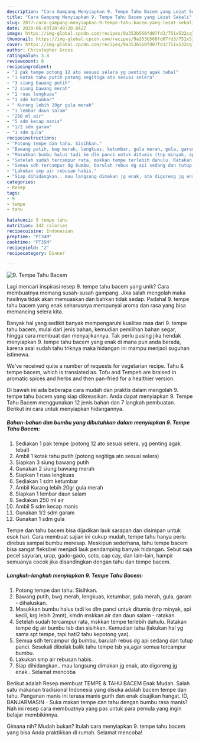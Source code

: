 ```yaml
---
description: "Cara Gampang Menyiapkan 9. Tempe Tahu Bacem yang Lezat Sekali"
title: "Cara Gampang Menyiapkan 9. Tempe Tahu Bacem yang Lezat Sekali"
slug: 2877-cara-gampang-menyiapkan-9-tempe-tahu-bacem-yang-lezat-sekali
date: 2020-06-03T20:49:20.842Z
image: https://img-global.cpcdn.com/recipes/9a353b560fd07fd3/751x532cq70/9-tempe-tahu-bacem-foto-resep-utama.jpg
thumbnail: https://img-global.cpcdn.com/recipes/9a353b560fd07fd3/751x532cq70/9-tempe-tahu-bacem-foto-resep-utama.jpg
cover: https://img-global.cpcdn.com/recipes/9a353b560fd07fd3/751x532cq70/9-tempe-tahu-bacem-foto-resep-utama.jpg
author: Christopher Gross
ratingvalue: 3.8
reviewcount: 8
recipeingredient:
- "1 pak tempe potong 12 ato sesuai selera yg penting agak tebal"
- "1 kotak tahu putih potong segitiga ato sesuai selera"
- "3 siung bawang putih"
- "2 siung bawang merah"
- "1 ruas lengkuas"
- "1 sdm ketumbar"
- " Kurang lebih 20gr gula merah"
- "1 lembar daun salam"
- "250 ml air"
- "5 sdm kecap manis"
- "1/2 sdm garam"
- "1 sdm gula"
recipeinstructions:
- "Potong tempe dan tahu. Sisihkan."
- "Bawang putih, bwg merah, lengkuas, ketumbar, gula merah, gula, garam - dihaluskan."
- "Masukkan bumbu halus tadi ke dlm panci untuk ditumis (tnp minyak, api kecil, krg lebih 2mnt), kmdn mskkan air dan daun salam - ratakan."
- "Setelah sudah tercampur rata, mskkan tempe terlebih dahulu. Ratakan tempe dg air bumbu tsb dan sisihkan. Kemudian tahu (lakukan hal yg sama spt tempe, tapi hati2 tahu kepotong yaa)."
- "Semua sdh tercampur dg bumbu, barulah rebus dg api sedang dan tutup panci. Sesekali dibolak balik tahu tempe tsb ya,agar semua tercampur bumbu."
- "Lakukan smp air rebusan habis."
- "Siap dihidangkan.. mau langsung dimakan jg enak, ato digoreng jg enak.. Selamat mencoba"
categories:
- Resep
tags:
- 9
- tempe
- tahu

katakunci: 9 tempe tahu 
nutrition: 142 calories
recipecuisine: Indonesian
preptime: "PT34M"
cooktime: "PT35M"
recipeyield: "2"
recipecategory: Dinner

---
```



![9. Tempe Tahu Bacem](https://img-global.cpcdn.com/recipes/9a353b560fd07fd3/751x532cq70/9-tempe-tahu-bacem-foto-resep-utama.jpg)

Lagi mencari inspirasi resep 9. tempe tahu bacem yang unik? Cara membuatnya memang susah-susah gampang. Jika salah mengolah maka hasilnya tidak akan memuaskan dan bahkan tidak sedap. Padahal 9. tempe tahu bacem yang enak seharusnya mempunyai aroma dan rasa yang bisa memancing selera kita.

Banyak hal yang sedikit banyak mempengaruhi kualitas rasa dari 9. tempe tahu bacem, mulai dari jenis bahan, kemudian pemilihan bahan segar, hingga cara membuat dan menyajikannya. Tak perlu pusing jika hendak menyiapkan 9. tempe tahu bacem yang enak di mana pun anda berada, karena asal sudah tahu triknya maka hidangan ini mampu menjadi suguhan istimewa.

We&#39;ve received quite a number of requests for vegetarian recipe. Tahu &amp; tempe bacem, which is translated as. Tofu and Tempeh are braised in aromatic spices and herbs and then pan-fried for a healthier version.


Di bawah ini ada beberapa cara mudah dan praktis dalam mengolah 9. tempe tahu bacem yang siap dikreasikan. Anda dapat menyiapkan 9. Tempe Tahu Bacem menggunakan 12 jenis bahan dan 7 langkah pembuatan. Berikut ini cara untuk menyiapkan hidangannya.

<!--inarticleads1-->

##### Bahan-bahan dan bumbu yang dibutuhkan dalam menyiapkan 9. Tempe Tahu Bacem:

1. Sediakan 1 pak tempe (potong 12 ato sesuai selera, yg penting agak tebal)
1. Ambil 1 kotak tahu putih (potong segitiga ato sesuai selera)
1. Siapkan 3 siung bawang putih
1. Gunakan 2 siung bawang merah
1. Siapkan 1 ruas lengkuas
1. Sediakan 1 sdm ketumbar
1. Ambil  Kurang lebih 20gr gula merah
1. Siapkan 1 lembar daun salam
1. Sediakan 250 ml air
1. Ambil 5 sdm kecap manis
1. Gunakan 1/2 sdm garam
1. Gunakan 1 sdm gula


Tempe dan tahu bacem bisa dijadikan lauk sarapan dan disimpan untuk esok hari. Cara membuat sajian ini cukup mudah, tempe tahu hanya perlu direbus sampai bumbu meresap. Meskipun sederhana, tahu tempe bacem bisa sangat fleksibel menjadi lauk pendamping banyak hidangan. Sebut saja pecel sayuran, urap, gado-gado, soto, cap cay, dan lain-lain, hampir semuanya cocok jika disandingkan dengan tahu dan tempe bacem. 

<!--inarticleads2-->

##### Langkah-langkah menyiapkan 9. Tempe Tahu Bacem:

1. Potong tempe dan tahu. Sisihkan.
1. Bawang putih, bwg merah, lengkuas, ketumbar, gula merah, gula, garam - dihaluskan.
1. Masukkan bumbu halus tadi ke dlm panci untuk ditumis (tnp minyak, api kecil, krg lebih 2mnt), kmdn mskkan air dan daun salam - ratakan.
1. Setelah sudah tercampur rata, mskkan tempe terlebih dahulu. Ratakan tempe dg air bumbu tsb dan sisihkan. Kemudian tahu (lakukan hal yg sama spt tempe, tapi hati2 tahu kepotong yaa).
1. Semua sdh tercampur dg bumbu, barulah rebus dg api sedang dan tutup panci. Sesekali dibolak balik tahu tempe tsb ya,agar semua tercampur bumbu.
1. Lakukan smp air rebusan habis.
1. Siap dihidangkan.. mau langsung dimakan jg enak, ato digoreng jg enak.. Selamat mencoba


Berikut adalah Resep membuat TEMPE &amp; TAHU BACEM Enak Mudah. Salah satu makanan tradisional Indonesia yang disuka adalah bacem tempe dan tahu. Panganan manis ini terasa manis gurih dan enak disajikan hangat. ID, BANJARMASIN - Suka makan tempe dan tahu dengan bumbu rasa manis? Nah ini resep cara membuatnya yang pas untuk para pemula yang ingin belajar membikinnya. 

Gimana nih? Mudah bukan? Itulah cara menyiapkan 9. tempe tahu bacem yang bisa Anda praktikkan di rumah. Selamat mencoba!
